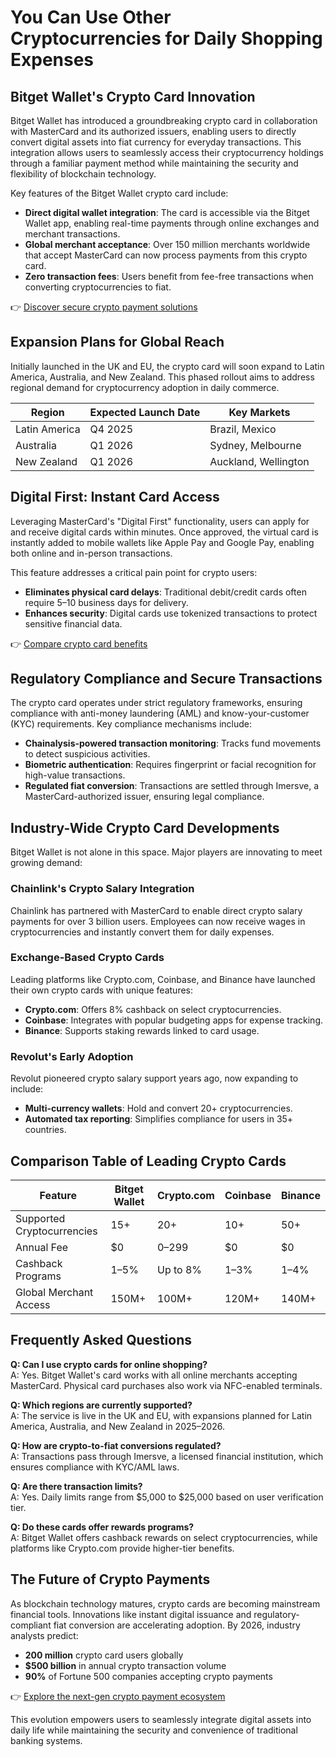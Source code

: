 # You Can Use Other Cryptocurrencies for Daily Shopping Expenses  

## Bitget Wallet's Crypto Card Innovation  

Bitget Wallet has introduced a groundbreaking crypto card in collaboration with MasterCard and its authorized issuers, enabling users to directly convert digital assets into fiat currency for everyday transactions. This integration allows users to seamlessly access their cryptocurrency holdings through a familiar payment method while maintaining the security and flexibility of blockchain technology.  

Key features of the Bitget Wallet crypto card include:  
- **Direct digital wallet integration**: The card is accessible via the Bitget Wallet app, enabling real-time payments through online exchanges and merchant transactions.  
- **Global merchant acceptance**: Over 150 million merchants worldwide that accept MasterCard can now process payments from this crypto card.  
- **Zero transaction fees**: Users benefit from fee-free transactions when converting cryptocurrencies to fiat.  

👉 [Discover secure crypto payment solutions](https://bit.ly/okx-bonus)  

## Expansion Plans for Global Reach  

Initially launched in the UK and EU, the crypto card will soon expand to Latin America, Australia, and New Zealand. This phased rollout aims to address regional demand for cryptocurrency adoption in daily commerce.  

| Region         | Expected Launch Date | Key Markets          |  
|----------------|----------------------|----------------------|  
| Latin America  | Q4 2025              | Brazil, Mexico       |  
| Australia      | Q1 2026              | Sydney, Melbourne    |  
| New Zealand    | Q1 2026              | Auckland, Wellington |  

## Digital First: Instant Card Access  

Leveraging MasterCard's "Digital First" functionality, users can apply for and receive digital cards within minutes. Once approved, the virtual card is instantly added to mobile wallets like Apple Pay and Google Pay, enabling both online and in-person transactions.  

This feature addresses a critical pain point for crypto users:  
- **Eliminates physical card delays**: Traditional debit/credit cards often require 5–10 business days for delivery.  
- **Enhances security**: Digital cards use tokenized transactions to protect sensitive financial data.  

👉 [Compare crypto card benefits](https://bit.ly/okx-bonus)  

## Regulatory Compliance and Secure Transactions  

The crypto card operates under strict regulatory frameworks, ensuring compliance with anti-money laundering (AML) and know-your-customer (KYC) requirements. Key compliance mechanisms include:  
- **Chainalysis-powered transaction monitoring**: Tracks fund movements to detect suspicious activities.  
- **Biometric authentication**: Requires fingerprint or facial recognition for high-value transactions.  
- **Regulated fiat conversion**: Transactions are settled through Imersve, a MasterCard-authorized issuer, ensuring legal compliance.  

## Industry-Wide Crypto Card Developments  

Bitget Wallet is not alone in this space. Major players are innovating to meet growing demand:  

### Chainlink's Crypto Salary Integration  
Chainlink has partnered with MasterCard to enable direct crypto salary payments for over 3 billion users. Employees can now receive wages in cryptocurrencies and instantly convert them for daily expenses.  

### Exchange-Based Crypto Cards  
Leading platforms like Crypto.com, Coinbase, and Binance have launched their own crypto cards with unique features:  
- **Crypto.com**: Offers 8% cashback on select cryptocurrencies.  
- **Coinbase**: Integrates with popular budgeting apps for expense tracking.  
- **Binance**: Supports staking rewards linked to card usage.  

### Revolut's Early Adoption  
Revolut pioneered crypto salary support years ago, now expanding to include:  
- **Multi-currency wallets**: Hold and convert 20+ cryptocurrencies.  
- **Automated tax reporting**: Simplifies compliance for users in 35+ countries.  

## Comparison Table of Leading Crypto Cards  

| Feature                | Bitget Wallet | Crypto.com | Coinbase | Binance |  
|------------------------|---------------|------------|----------|---------|  
| Supported Cryptocurrencies | 15+          | 20+        | 10+      | 50+     |  
| Annual Fee              | $0            | $0–$299    | $0       | $0      |  
| Cashback Programs       | 1–5%          | Up to 8%   | 1–3%     | 1–4%    |  
| Global Merchant Access  | 150M+         | 100M+      | 120M+    | 140M+   |  

## Frequently Asked Questions  

**Q: Can I use crypto cards for online shopping?**  
A: Yes. Bitget Wallet's card works with all online merchants accepting MasterCard. Physical card purchases also work via NFC-enabled terminals.  

**Q: Which regions are currently supported?**  
A: The service is live in the UK and EU, with expansions planned for Latin America, Australia, and New Zealand in 2025–2026.  

**Q: How are crypto-to-fiat conversions regulated?**  
A: Transactions pass through Imersve, a licensed financial institution, which ensures compliance with KYC/AML laws.  

**Q: Are there transaction limits?**  
A: Yes. Daily limits range from $5,000 to $25,000 based on user verification tier.  

**Q: Do these cards offer rewards programs?**  
A: Bitget Wallet offers cashback rewards on select cryptocurrencies, while platforms like Crypto.com provide higher-tier benefits.  

## The Future of Crypto Payments  

As blockchain technology matures, crypto cards are becoming mainstream financial tools. Innovations like instant digital issuance and regulatory-compliant fiat conversion are accelerating adoption. By 2026, industry analysts predict:  
- **200 million** crypto card users globally  
- **$500 billion** in annual crypto transaction volume  
- **90%** of Fortune 500 companies accepting crypto payments  

👉 [Explore the next-gen crypto payment ecosystem](https://bit.ly/okx-bonus)  

This evolution empowers users to seamlessly integrate digital assets into daily life while maintaining the security and convenience of traditional banking systems.